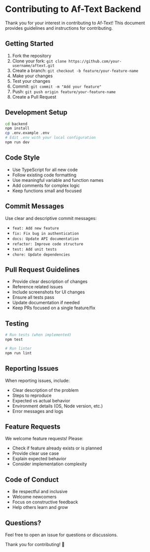 # Contributing to Af-Text Backend

Thank you for your interest in contributing to Af-Text! This document provides guidelines and instructions for contributing.

## Getting Started

1. Fork the repository
2. Clone your fork: `git clone https://github.com/your-username/aftext.git`
3. Create a branch: `git checkout -b feature/your-feature-name`
4. Make your changes
5. Test your changes
6. Commit: `git commit -m "Add your feature"`
7. Push: `git push origin feature/your-feature-name`
8. Create a Pull Request

## Development Setup

```bash
cd backend
npm install
cp .env.example .env
# Edit .env with your local configuration
npm run dev
```

## Code Style

- Use TypeScript for all new code
- Follow existing code formatting
- Use meaningful variable and function names
- Add comments for complex logic
- Keep functions small and focused

## Commit Messages

Use clear and descriptive commit messages:

- `feat: Add new feature`
- `fix: Fix bug in authentication`
- `docs: Update API documentation`
- `refactor: Improve code structure`
- `test: Add unit tests`
- `chore: Update dependencies`

## Pull Request Guidelines

- Provide clear description of changes
- Reference related issues
- Include screenshots for UI changes
- Ensure all tests pass
- Update documentation if needed
- Keep PRs focused on a single feature/fix

## Testing

```bash
# Run tests (when implemented)
npm test

# Run linter
npm run lint
```

## Reporting Issues

When reporting issues, include:

- Clear description of the problem
- Steps to reproduce
- Expected vs actual behavior
- Environment details (OS, Node version, etc.)
- Error messages and logs

## Feature Requests

We welcome feature requests! Please:

- Check if feature already exists or is planned
- Provide clear use case
- Explain expected behavior
- Consider implementation complexity

## Code of Conduct

- Be respectful and inclusive
- Welcome newcomers
- Focus on constructive feedback
- Help others learn and grow

## Questions?

Feel free to open an issue for questions or discussions.

Thank you for contributing! 🎉
